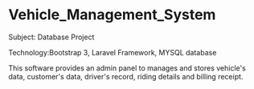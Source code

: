 # Vehicle_Management_System 

Subject: Database Project

Technology:Bootstrap 3, Laravel Framework, MYSQL database

This software provides an admin panel to manages and stores vehicle's data, customer's data, driver's record, riding details and billing receipt.
